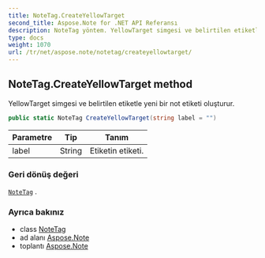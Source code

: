 ```yaml
---
title: NoteTag.CreateYellowTarget
second_title: Aspose.Note for .NET API Referansı
description: NoteTag yöntem. YellowTarget simgesi ve belirtilen etiketle yeni bir not etiketi oluşturur.
type: docs
weight: 1070
url: /tr/net/aspose.note/notetag/createyellowtarget/
---
```

## NoteTag.CreateYellowTarget method

YellowTarget simgesi ve belirtilen etiketle yeni bir not etiketi oluşturur.

```csharp
public static NoteTag CreateYellowTarget(string label = "")
```

| Parametre | Tip | Tanım |
| --- | --- | --- |
| label | String | Etiketin etiketi. |

### Geri dönüş değeri

[`NoteTag`](../) .

### Ayrıca bakınız

* class [NoteTag](../)
* ad alanı [Aspose.Note](../../notetag/)
* toplantı [Aspose.Note](../../../)



